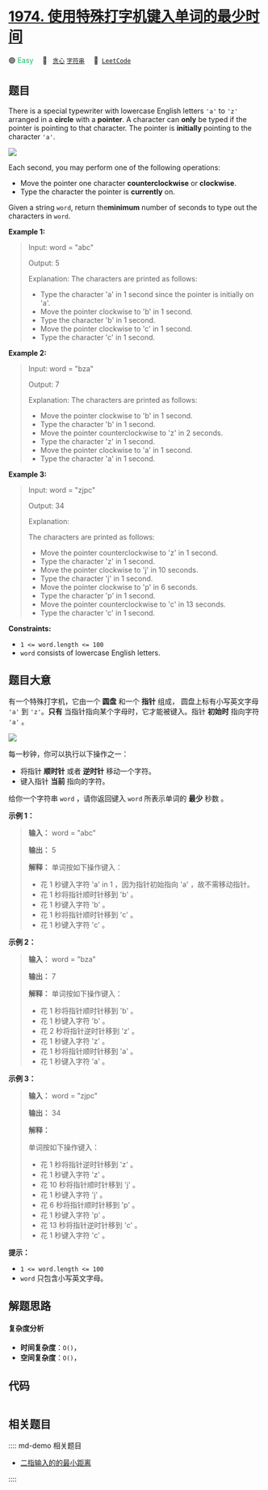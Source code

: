 # [1974. 使用特殊打字机键入单词的最少时间](https://leetcode.com/problems/minimum-time-to-type-word-using-special-typewriter)

🟢 <font color=#15bd66>Easy</font>&emsp; 🔖&ensp; [`贪心`](/leetcode/outline/tag/greedy.md) [`字符串`](/leetcode/outline/tag/string.md)&emsp; 🔗&ensp;[`LeetCode`](https://leetcode.com/problems/minimum-time-to-type-word-using-special-typewriter)


## 题目

There is a special typewriter with lowercase English letters `'a'` to `'z'`
arranged in a **circle** with a **pointer**. A character can **only** be typed
if the pointer is pointing to that character. The pointer is **initially**
pointing to the character `'a'`.

![](https://assets.leetcode.com/uploads/2021/07/31/chart.jpg)

Each second, you may perform one of the following operations:

  * Move the pointer one character **counterclockwise** or **clockwise**.
  * Type the character the pointer is **currently** on.

Given a string `word`, return the**minimum** number of seconds to type out the
characters in `word`.



**Example 1:**

> Input: word = "abc"
> 
> Output: 5
> 
> Explanation: The characters are printed as follows:
> - Type the character 'a' in 1 second since the pointer is initially on 'a'.
> - Move the pointer clockwise to 'b' in 1 second.
> - Type the character 'b' in 1 second.
> - Move the pointer clockwise to 'c' in 1 second.
> - Type the character 'c' in 1 second.

**Example 2:**

> Input: word = "bza"
> 
> Output: 7
> 
> Explanation: The characters are printed as follows:
> - Move the pointer clockwise to 'b' in 1 second.
> - Type the character 'b' in 1 second.
> - Move the pointer counterclockwise to 'z' in 2 seconds.
> - Type the character 'z' in 1 second.
> - Move the pointer clockwise to 'a' in 1 second.
> - Type the character 'a' in 1 second.

**Example 3:**

> Input: word = "zjpc"
> 
> Output: 34
> 
> Explanation:
> 
> The characters are printed as follows:
> - Move the pointer counterclockwise to 'z' in 1 second.
> - Type the character 'z' in 1 second.
> - Move the pointer clockwise to 'j' in 10 seconds.
> - Type the character 'j' in 1 second.
> - Move the pointer clockwise to 'p' in 6 seconds.
> - Type the character 'p' in 1 second.
> - Move the pointer counterclockwise to 'c' in 13 seconds.
> - Type the character 'c' in 1 second.

**Constraints:**

  * `1 <= word.length <= 100`
  * `word` consists of lowercase English letters.


## 题目大意

有一个特殊打字机，它由一个 **圆盘** 和一个 **指针**  组成， 圆盘上标有小写英文字母 `'a'` 到 `'z'`。**只有**
当指针指向某个字母时，它才能被键入。指针 **初始时**  指向字符 `'a'` 。

![](https://assets.leetcode.com/uploads/2021/07/31/chart.jpg)

每一秒钟，你可以执行以下操作之一：

  * 将指针 **顺时针**  或者 **逆时针**  移动一个字符。
  * 键入指针 **当前**  指向的字符。

给你一个字符串 `word` ，请你返回键入 `word` 所表示单词的 **最少**  秒数 。



**示例 1：**

> 
> 
> 
> 
> 
> **输入：** word = "abc"
> 
> **输出：** 5
> 
> **解释：** 单词按如下操作键入：
> - 花 1 秒键入字符 'a' in 1 ，因为指针初始指向 'a' ，故不需移动指针。
> - 花 1 秒将指针顺时针移到 'b' 。
> - 花 1 秒键入字符 'b' 。
> - 花 1 秒将指针顺时针移到 'c' 。
> - 花 1 秒键入字符 'c' 。
> 
> 

**示例 2：**

> 
> 
> 
> 
> 
> **输入：** word = "bza"
> 
> **输出：** 7
> 
> **解释：** 单词按如下操作键入：
> - 花 1 秒将指针顺时针移到 'b' 。
> - 花 1 秒键入字符 'b' 。
> - 花 2 秒将指针逆时针移到 'z' 。
> - 花 1 秒键入字符 'z' 。
> - 花 1 秒将指针顺时针移到 'a' 。
> - 花 1 秒键入字符 'a' 。
> 
> 

**示例 3：**

> 
> 
> 
> 
> 
> **输入：** word = "zjpc"
> 
> **输出：** 34
> 
> **解释：**
> 
> 单词按如下操作键入：
> - 花 1 秒将指针逆时针移到 'z' 。
> - 花 1 秒键入字符 'z' 。
> - 花 10 秒将指针顺时针移到 'j' 。
> - 花 1 秒键入字符 'j' 。
> - 花 6 秒将指针顺时针移到 'p' 。
> - 花 1 秒键入字符 'p' 。
> - 花 13 秒将指针逆时针移到 'c' 。
> - 花 1 秒键入字符 'c' 。
> 
> 



**提示：**

  * `1 <= word.length <= 100`
  * `word` 只包含小写英文字母。


## 解题思路

#### 复杂度分析

- **时间复杂度**：`O()`，
- **空间复杂度**：`O()`，

## 代码

```javascript

```

## 相关题目

:::: md-demo 相关题目
- [二指输入的的最小距离](https://leetcode.com/problems/minimum-distance-to-type-a-word-using-two-fingers)

::::

